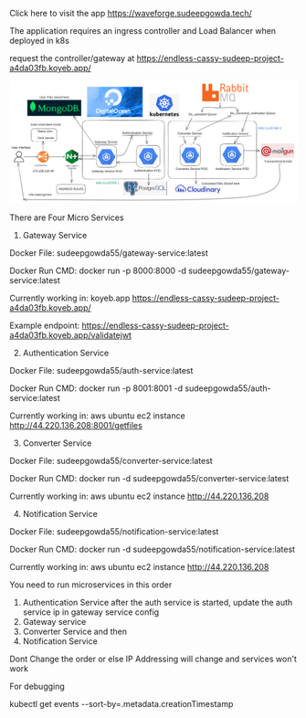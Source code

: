 Click here to visit the app https://waveforge.sudeepgowda.tech/ 

The application requires an ingress controller and Load Balancer when deployed in k8s

request the controller/gateway at https://endless-cassy-sudeep-project-a4da03fb.koyeb.app/

![Architecture_diagram](https://github.com/SudeepGowda55/Audio_Conversion-Microservice/blob/main/images/mini-arch.png?raw=true)

There are Four Micro Services

1. Gateway Service

Docker File: sudeepgowda55/gateway-service:latest

Docker Run CMD: docker run -p 8000:8000 -d sudeepgowda55/gateway-service:latest

Currently working in: koyeb.app https://endless-cassy-sudeep-project-a4da03fb.koyeb.app/

Example endpoint: https://endless-cassy-sudeep-project-a4da03fb.koyeb.app/validatejwt

2. Authentication Service

Docker File: sudeepgowda55/auth-service:latest

Docker Run CMD: docker run -p 8001:8001 -d sudeepgowda55/auth-service:latest

Currently working in: aws ubuntu ec2 instance http://44.220.136.208:8001/getfiles 

3. Converter Service

Docker File: sudeepgowda55/converter-service:latest

Docker Run CMD: docker run -d sudeepgowda55/converter-service:latest

Currently working in: aws ubuntu ec2 instance http://44.220.136.208

4. Notification Service

Docker File: sudeepgowda55/notification-service:latest

Docker Run CMD: docker run -d sudeepgowda55/notification-service:latest

Currently working in: aws ubuntu ec2 instance http://44.220.136.208

You need to run microservices in this order
1. Authentication Service 
    after the auth service is started, update the auth service ip in gateway service config
2. Gateway service
3. Converter Service and then 
4. Notification Service

Dont Change the order or else IP Addressing will change and services won't work

For debugging 

kubectl get events --sort-by=.metadata.creationTimestamp
